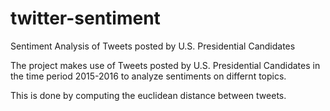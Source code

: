 # twitter-sentiment
Sentiment Analysis of Tweets posted by U.S. Presidential Candidates

The project makes use of Tweets posted by U.S. Presidential Candidates in the time period 2015-2016 to analyze sentiments on differnt topics.

This is done by computing the euclidean distance between tweets.
